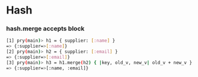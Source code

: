 # Hash

### hash.merge accepts block
```bash
[1] pry(main)> h1 = { supplier: [:name] }
=> {:supplier=>[:name]}
[2] pry(main)> h2 = { supplier: [:email] }
=> {:supplier=>[:email]}
[3] pry(main)> h3 = h1.merge(h2) { |key, old_v, new_v| old_v + new_v }
=> {:supplier=>[:name, :email]}
```